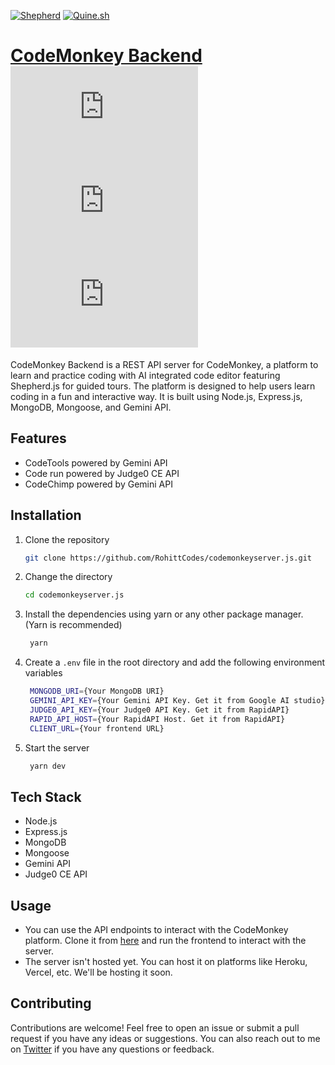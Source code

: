 [![Shepherd](https://img.shields.io/badge/Shepherd-JS-EFF2F3?labelColor=16202D&style=for-the-badge&link=https://shepherdjs.dev/)](https://shepherdjs.dev/)
[![Quine.sh](https://img.shields.io/badge/Quine.sh-131633?style=for-the-badge&link=https://quine.sh/)](https://quine.sh/)

# [CodeMonkey Backend](https://github.com/RohittCodes/codemonkeyserver.js) ![GitHub repo size](https://img.shields.io/github/repo-size/RohittCodes/codemonkeyserver.js?style=for-the-badge) ![GitHub](https://img.shields.io/github/license/RohittCodes/codemonkeyserver.js?style=for-the-badge) ![GitHub last commit](https://img.shields.io/github/last-commit/RohittCodes/codemonkeyserver.js?style=for-the-badge)

CodeMonkey Backend is a REST API server for CodeMonkey, a platform to learn and practice coding with AI integrated code editor featuring Shepherd.js for guided tours. The platform is designed to help users learn coding in a fun and interactive way. It is built using Node.js, Express.js, MongoDB, Mongoose, and Gemini API.

## Features

- CodeTools powered by Gemini API
- Code run powered by Judge0 CE API
- CodeChimp powered by Gemini API

## Installation

1. Clone the repository
   ```sh
   git clone https://github.com/RohittCodes/codemonkeyserver.js.git
    ```

2. Change the directory
   ```sh
   cd codemonkeyserver.js
   ```

3. Install the dependencies using yarn or any other package manager. (Yarn is recommended)
   ```sh
    yarn
   ```

4. Create a `.env` file in the root directory and add the following environment variables
   ```sh
    MONGODB_URI={Your MongoDB URI}
    GEMINI_API_KEY={Your Gemini API Key. Get it from Google AI studio}
    JUDGE0_API_KEY={Your Judge0 API Key. Get it from RapidAPI}
    RAPID_API_HOST={Your RapidAPI Host. Get it from RapidAPI}
    CLIENT_URL={Your frontend URL}
    ```
    
5. Start the server
   ```sh
    yarn dev
    ```

## Tech Stack

- Node.js
- Express.js
- MongoDB
- Mongoose
- Gemini API
- Judge0 CE API

## Usage

- You can use the API endpoints to interact with the CodeMonkey platform. Clone it from [here](https://github.com/RohittCodes/codemonkey.js) and run the frontend to interact with the server.
- The server isn't hosted yet. You can host it on platforms like Heroku, Vercel, etc. We'll be hosting it soon.

## Contributing

Contributions are welcome! Feel free to open an issue or submit a pull request if you have any ideas or suggestions. You can also reach out to me on [Twitter](https://twitter.com/RohittCodes) if you have any questions or feedback.
